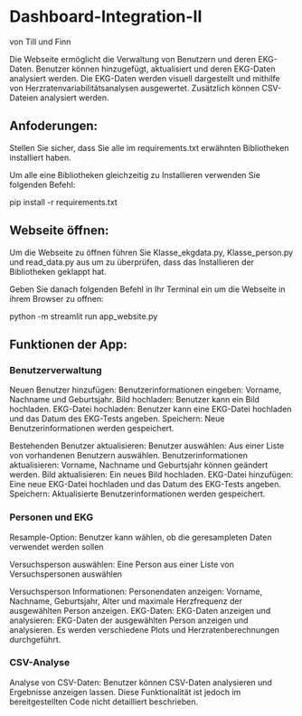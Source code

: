 # Dashboard-Integration-II
von Till und Finn

Die Webseite ermöglicht die Verwaltung von Benutzern und deren EKG-Daten. Benutzer können hinzugefügt, aktualisiert und deren EKG-Daten analysiert werden. Die EKG-Daten werden visuell dargestellt und mithilfe von Herzratenvariabilitätsanalysen ausgewertet. Zusätzlich können CSV-Dateien analysiert werden.

## Anfoderungen:

Stellen Sie sicher, dass Sie alle im requirements.txt erwähnten Bibliotheken installiert haben.

Um alle eine Bibliotheken gleichzeitig zu Installieren verwenden Sie folgenden Befehl:

pip install -r requirements.txt

## Webseite öffnen:

Um die Webseite zu öffnen führen Sie Klasse_ekgdata.py, Klasse_person.py und read_data.py aus um zu überprüfen, dass das Installieren der Bibliotheken geklappt hat.

Geben Sie danach folgenden Befehl in Ihr Terminal ein um die Webseite in ihrem Browser zu offnen:

python -m streamlit run app_website.py


## Funktionen der App:

### Benutzerverwaltung

Neuen Benutzer hinzufügen:
    Benutzerinformationen eingeben: Vorname, Nachname und Geburtsjahr.
    Bild hochladen: Benutzer kann ein Bild hochladen.
    EKG-Datei hochladen: Benutzer kann eine EKG-Datei hochladen und das Datum des EKG-Tests angeben.
    Speichern: Neue Benutzerinformationen werden gespeichert.

Bestehenden Benutzer aktualisieren:
    Benutzer auswählen: Aus einer Liste von vorhandenen Benutzern auswählen.
    Benutzerinformationen aktualisieren: Vorname, Nachname und Geburtsjahr können geändert werden.
    Bild aktualisieren: Ein neues Bild hochladen.
    EKG-Datei hinzufügen: Eine neue EKG-Datei hochladen und das Datum des EKG-Tests angeben.
    Speichern: Aktualisierte Benutzerinformationen werden gespeichert.

### Personen und EKG

Resample-Option: Benutzer kann wählen, ob die geresampleten Daten verwendet werden sollen

Versuchsperson auswählen: Eine Person aus einer Liste von Versuchspersonen auswählen

Versuchsperson Informationen:
    Personendaten anzeigen: Vorname, Nachname, Geburtsjahr, Alter und maximale Herzfrequenz der ausgewählten Person anzeigen.
EKG-Daten:
    EKG-Daten anzeigen und analysieren: EKG-Daten der ausgewählten Person anzeigen und analysieren. Es werden verschiedene Plots und Herzratenberechnungen durchgeführt.

### CSV-Analyse

Analyse von CSV-Daten: Benutzer können CSV-Daten analysieren und Ergebnisse anzeigen lassen. Diese Funktionalität ist jedoch im bereitgestellten Code nicht detailliert beschrieben.




